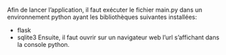 Afin de lancer l’application, il faut exécuter le fichier main.py dans un environnement python ayant les bibliothèques suivantes installées:
- flask
- sqlite3
Ensuite, il faut ouvrir sur un navigateur web l’url s’affichant dans la console python.
